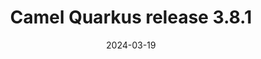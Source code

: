 ---
url: "/releases/q-3.8.1/"
date: 2024-03-19
eol: 2025-02-12
type: release-note
version: 3.8.1
title: "Camel Quarkus release 3.8.1"
preview: ""
changelog: ""
category: "camel-quarkus"
milestone: 56
kind: lts
jdk: [17,21]
---